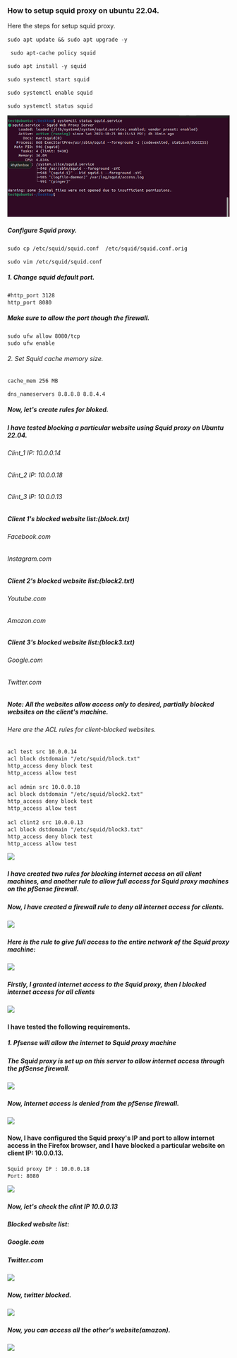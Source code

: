 
### How to setup squid proxy on ubuntu 22.04.

Here the steps for setup squid proxy.

```
sudo apt update && sudo apt upgrade -y
```

```
 sudo apt-cache policy squid
```

```
sudo apt install -y squid
```

```
sudo systemctl start squid
```

```
sudo systemctl enable squid

```

```
sudo systemctl status squid
```
 ![](status.PNG)



##### Configure Squid proxy.

```
sudo cp /etc/squid/squid.conf  /etc/squid/squid.conf.orig
```

 ```
 sudo vim /etc/squid/squid.conf
 ```

##### 1. Change squid default port.
```
#http_port 3128
http_port 8080
```
##### Make sure to allow the port though the firewall.
```
sudo ufw allow 8080/tcp
sudo ufw enable
```

###### 2. Set Squid cache memory size.

```
cache_mem 256 MB
```

```
dns_nameservers 8.8.8.8 8.8.4.4
```



##### Now, let's create rules for bloked.


##### I have tested blocking a particular website using Squid proxy on Ubuntu 22.04.

###### Clint_1 IP: 10.0.0.14
###### Clint_2 IP: 10.0.0.18
###### Clint_3 IP: 10.0.0.13

##### Client 1's blocked website list:(block.txt)
###### Facebook.com
###### Instagram.com

##### Client 2's blocked website list:(block2.txt)
###### Youtube.com
###### Amozon.com

##### Client 3's blocked website list:(block3.txt)
###### Google.com
###### Twitter.com

##### Note: All the websites allow access only to desired, partially blocked websites on the client's machine.

###### Here are the ACL rules for client-blocked websites.


```
acl test src 10.0.0.14
acl block dstdomain "/etc/squid/block.txt"
http_access deny block test
http_access allow test

acl admin src 10.0.0.18
acl block dstdomain "/etc/squid/block2.txt"
http_access deny block test
http_access allow test

acl clint2 src 10.0.0.13
acl block dstdomain "/etc/squid/block3.txt"
http_access deny block test
http_access allow test

```



![](/acl.PNG)


##### I have created two rules for blocking internet access on all client machines, and another rule to allow full access for Squid proxy machines on the pfSense firewall.



##### Now, I have created a firewall rule to deny all internet access for clients.
![](/deny_internt.PNG)

##### Here is the rule to give full access to the entire network of the Squid proxy machine:

![](/squid_clint.PNG)


#####  Firstly, I granted internet access to the Squid proxy, then I blocked internet access for all clients

![](/rule_list.PNG)



#### I have tested the following requirements.

##### 1. Pfsense will allow the internet to Squid proxy machine
 
##### The Squid proxy is set up on this server to allow internet access through the pfSense firewall.

![](/admin.PNG)




##### Now, Internet access is denied from the pfSense firewall.

![](/clint1.PNG)

#### Now, I have configured the Squid proxy's IP and port to allow internet access in the Firefox browser, and I have blocked a particular website on client IP: 10.0.0.13.


```
Squid proxy IP : 10.0.0.18 
Port: 8080
```
![](/proxy.PNG)


##### Now, let's check the clint IP 10.0.0.13
##### Blocked website list:
##### Google.com
##### Twitter.com

![](/proxy_google.PNG)


##### Now, twitter blocked.

![](/proxy_twitter.PNG)



##### Now, you can access all the other's website(amazon).

![](/proxy_amazon.PNG)



